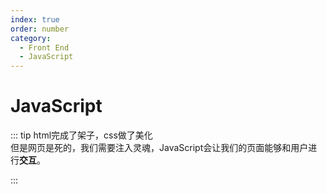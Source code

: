 ```yaml
---
index: true
order: number
category: 
  - Front End
  - JavaScript
---
```


# JavaScript
<!-- more -->

::: tip
html完成了架子，css做了美化  
但是网页是死的，我们需要注入灵魂，JavaScript会让我们的页面能够和用户进行**交互**。

:::
